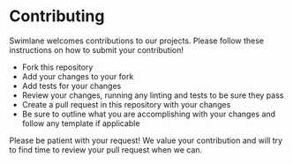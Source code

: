# Contributing

Swimlane welcomes contributions to our projects. Please follow these instructions on how to submit your contribution!

- Fork this repository
- Add your changes to your fork
- Add tests for your changes
- Review your changes, running any linting and tests to be sure they pass
- Create a pull request in this repository with your changes
- Be sure to outline what you are accomplishing with your changes and follow any template if applicable

Please be patient with your request! We value your contribution and will try to find time to review your pull request when we can.